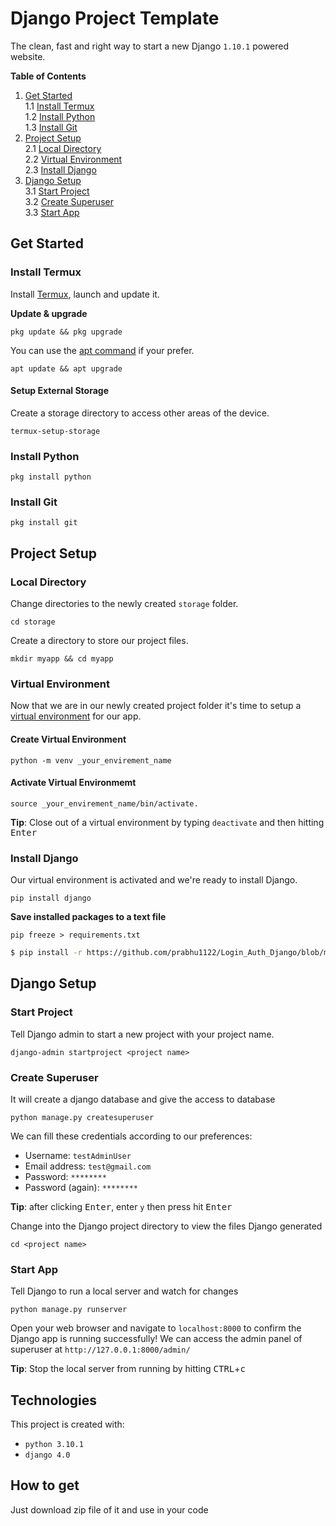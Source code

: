# Django Project Template

The clean, fast and right way to start a new Django `1.10.1` powered website.

**Table of Contents**
1. [Get Started](#get-started)  
    1.1 [Install Termux](#install-termux)  
    1.2 [Install Python](#install-python)  
    1.3 [Install Git](#install-git)  
2. [Project Setup](#project-setup)  
    2.1 [Local Directory](#local-directory)  
    2.2 [Virtual Environment](#virtual-environment)  
    2.3 [Install Django](#install-django)  
3. [Django Setup](#django-setup)  
    3.1 [Start Project](#start-project)  
    3.2 [Create Superuser](#create-superuser)  
    3.3 [Start App](#start-app)  

## Get Started 
### Install Termux
Install [Termux](https://termux.com/), launch and update it.

**Update & upgrade**
```
pkg update && pkg upgrade
```
You can use the [apt command](https://en.wikipedia.org/wiki/APT_(Debian)) if your prefer. 
```
apt update && apt upgrade
```
#### Setup External Storage
Create a storage directory to access other areas of the device.
```
termux-setup-storage
```
### Install Python
```
pkg install python
```

### Install Git
```
pkg install git
```

## Project Setup

### Local Directory
Change directories to the newly created `storage` folder.
```
cd storage
```

Create a directory to store our project files.
```
mkdir myapp && cd myapp
```

### Virtual Environment
Now that we are in our newly created project folder it's time to setup a [virtual environment](https://docs.python.org/3/tutorial/venv.html) for our app.

#### Create Virtual Environment
```
python -m venv _your_envirement_name
```


#### Activate Virtual Environmemt

```
source _your_envirement_name/bin/activate.

```

**Tip**: Close out of a virtual environment by typing `deactivate` and then hitting <kbd>Enter</kbd>

### Install Django
Our virtual environment is activated and we're ready to install Django.

```
pip install django
```

**Save installed packages to a text file**
```
pip freeze > requirements.txt
```
```bash
$ pip install -r https://github.com/prabhu1122/Login_Auth_Django/blob/main/requirements.txt
```

## Django Setup

### Start Project
Tell Django admin to start a new project with your project name.

```
django-admin startproject <project name>
```

### Create Superuser
It will create a django database and give the access to database
```
python manage.py createsuperuser

```
We can fill these credentials according to our preferences:
* Username: `testAdminUser`
* Email address: `test@gmail.com`
* Password: `********`
* Password (again): `********`

**Tip**: after clicking <kbd>Enter</kbd>, enter `y` then press hit <kbd>Enter</kbd>

Change into the Django project directory to view the files Django generated
```
cd <project name>
```
### Start App
Tell Django to run a local server and watch for changes
```
python manage.py runserver
```
Open your web browser and navigate to `localhost:8000` to confirm the Django app is running successfully!
We can access the admin panel of superuser at  `http://127.0.0.1:8000/admin/`

**Tip**: Stop the local server from running by hitting <kbd>CTRL</kbd>+<kbd>c</kbd>

## Technologies
This project is created with:
* `python 3.10.1`
* `django 4.0`

## How to get
Just download zip file of it and use in your code









